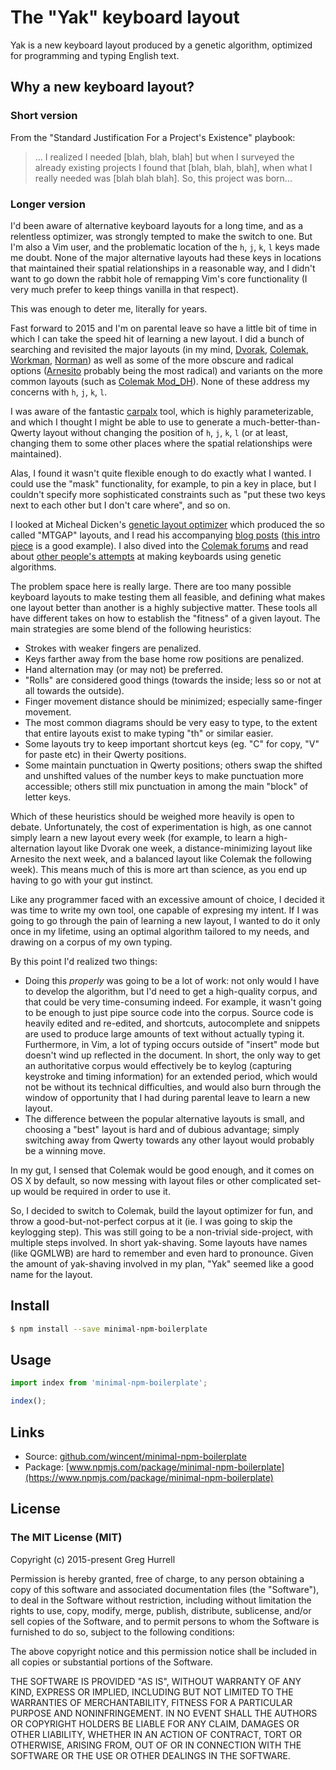 # The "Yak" keyboard layout

Yak is a new keyboard layout produced by a genetic algorithm, optimized for
programming and typing English text.

## Why a new keyboard layout?

### Short version

From the "Standard Justification For a Project's Existence" playbook:

> ... I realized I needed [blah, blah, blah] but when I surveyed the already
> existing projects I found that [blah, blah, blah], when what I really needed
> was [blah blah blah]. So, this project was born...

### Longer version

I'd been aware of alternative keyboard layouts for a long time, and as a
relentless optimizer, was strongly tempted to make the switch to one. But I'm
also a Vim user, and the problematic location of the `h`, `j`, `k`, `l` keys
made me doubt. None of the major alternative layouts had these keys in locations
that maintained their spatial relationships in a reasonable way, and I didn't
want to go down the rabbit hole of remapping Vim's core functionality (I very
much prefer to keep things vanilla in that respect).

This was enough to deter me, literally for years.

Fast forward to 2015 and I'm on parental leave so have a little bit of time in
which I can take the speed hit of learning a new layout. I did a bunch of
searching and revisited the major layouts (in my mind,
[Dvorak](https://en.wikipedia.org/wiki/Dvorak_Simplified_Keyboard),
[Colemak](http://colemak.com/), [Workman](http://colemakmods.github.io/mod-dh/),
[Norman](https://normanlayout.info/)) as well as some of the more obscure and
radical options ([Arnesito](http://www.pvv.org/~hakonhal/main.cgi/keyboard)
probably being the most radical) and variants on the more common layouts (such
as [Colemak Mod_DH](http://colemakmods.github.io/mod-dh/)). None of these
address my concerns with `h`, `j`, `k`, `l`.

I was aware of the fantastic [carpalx](http://mkweb.bcgsc.ca/carpalx/) tool,
which is highly parameterizable, and which I thought I might be able to use to
generate a much-better-than-Qwerty layout without changing the position of `h`,
`j`, `k`, `l` (or at least, changing them to some other places where the spatial
relationships were maintained).

Alas, I found it wasn't quite flexible enough to do exactly what I wanted. I
could use the "mask" functionality, for example, to pin a key in place, but I
couldn't specify more sophisticated constraints such as "put these two keys next
to each other but I don't care where", and so on.

I looked at Micheal Dicken's [genetic layout
optimizer](https://github.com/michaeldickens/Typing) which produced the so
called "MTGAP" layouts, and I read his accompanying [blog
posts](https://mathematicalmulticore.wordpress.com/category/keyboards/) ([this
intro
piece](https://mathematicalmulticore.wordpress.com/2009/08/07/optimized-evolutionary-algorithm-for-keyboard-design-part-1/)
is a good example). I also dived into the [Colemak
forums](http://forum.colemak.com/) and read about [other people's
attempts](http://forum.colemak.com/viewtopic.php?id=397) at making keyboards
using genetic algorithms.

The problem space here is really large. There are too many possible keyboard
layouts to make testing them all feasible, and defining what makes one layout
better than another is a highly subjective matter. These tools all have
different takes on how to establish the "fitness" of a given layout. The main
strategies are some blend of the following heuristics:

- Strokes with weaker fingers are penalized.
- Keys farther away from the base home row positions are penalized.
- Hand alternation may (or may not) be preferred.
- "Rolls" are considered good things (towards the inside; less so or not at all
  towards the outside).
- Finger movement distance should be minimized; especially same-finger movement.
- The most common diagrams should be very easy to type, to the extent that
  entire layouts exist to make typing "th" or similar easier.
- Some layouts try to keep important shortcut keys (eg. "C" for copy, "V" for
  paste etc) in their Qwerty positions.
- Some maintain punctuation in Qwerty positions; others swap the shifted and
  unshifted values of the number keys to make punctuation more accessible;
  others still mix punctuation in among the main "block" of letter keys.

Which of these heuristics should be weighed more heavily is open to debate.
Unfortunately, the cost of experimentation is high, as one cannot simply learn a
new layout every week (for example, to learn a high-alternation layout like
Dvorak one week, a distance-minimizing layout like Arnesito the next week, and a
balanced layout like Colemak the following week). This means much of this is
more art than science, as you end up having to go with your gut instinct.

Like any programmer faced with an excessive amount of choice, I decided it was
time to write my own tool, one capable of expresing my intent. If I was going to
go through the pain of learning a new layout, I wanted to do it only once in my
lifetime, using an optimal algorithm tailored to my needs, and drawing on a
corpus of my own typing.

By this point I'd realized two things:

- Doing this _properly_ was going to be a lot of work: not only would I have to
  develop the algorithm, but I'd need to get a high-quality corpus, and that
  could be very time-consuming indeed. For example, it wasn't going to be enough
  to just pipe source code into the corpus. Source code is heavily edited and
  re-edited, and shortcuts, autocomplete and snippets are used to produce large
  amounts of text without actually typing it. Furthermore, in Vim, a lot of
  typing occurs outside of "insert" mode but doesn't wind up reflected in the
  document. In short, the only way to get an authoritative corpus would
  effectively be to keylog (capturing keystroke and timing information) for an
  extended period, which would not be without its technical difficulties, and
  would also burn through the window of opportunity that I had during parental
  leave to learn a new layout.
- The difference between the popular alternative layouts is small, and choosing
  a "best" layout is hard and of dubious advantage; simply switching away from
  Qwerty towards any other layout would probably be a winning move.

In my gut, I sensed that Colemak would be good enough, and it comes on OS X by
default, so now messing with layout files or other complicated set-up would be
required in order to use it.

So, I decided to switch to Colemak, build the layout optimizer for fun, and
throw a good-but-not-perfect corpus at it (ie. I was going to skip the
keylogging step). This was still going to be a non-trivial side-project, with
multiple steps involved. In short yak-shaving. Some layouts have names (like
QGMLWB) are hard to remember and even hard to pronounce. Given the amount of
yak-shaving involved in my plan, "Yak" seemed like a good name for the layout.

## Install

```sh
$ npm install --save minimal-npm-boilerplate
```

## Usage

```js
import index from 'minimal-npm-boilerplate';

index();
```

## Links

- Source: [github.com/wincent/minimal-npm-boilerplate](https://github.com/wincent/minimal-npm-boilerplate)
- Package: [www.npmjs.com/package/minimal-npm-boilerplate](https://www.npmjs.com/package/minimal-npm-boilerplate)

## License

### The MIT License (MIT)

Copyright (c) 2015-present Greg Hurrell

Permission is hereby granted, free of charge, to any person obtaining
a copy of this software and associated documentation files (the
"Software"), to deal in the Software without restriction, including
without limitation the rights to use, copy, modify, merge, publish,
distribute, sublicense, and/or sell copies of the Software, and to
permit persons to whom the Software is furnished to do so, subject to
the following conditions:

The above copyright notice and this permission notice shall be
included in all copies or substantial portions of the Software.

THE SOFTWARE IS PROVIDED "AS IS", WITHOUT WARRANTY OF ANY KIND,
EXPRESS OR IMPLIED, INCLUDING BUT NOT LIMITED TO THE WARRANTIES OF
MERCHANTABILITY, FITNESS FOR A PARTICULAR PURPOSE AND
NONINFRINGEMENT. IN NO EVENT SHALL THE AUTHORS OR COPYRIGHT HOLDERS BE
LIABLE FOR ANY CLAIM, DAMAGES OR OTHER LIABILITY, WHETHER IN AN ACTION
OF CONTRACT, TORT OR OTHERWISE, ARISING FROM, OUT OF OR IN CONNECTION
WITH THE SOFTWARE OR THE USE OR OTHER DEALINGS IN THE SOFTWARE.
